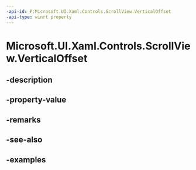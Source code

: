```yaml
---
-api-id: P:Microsoft.UI.Xaml.Controls.ScrollView.VerticalOffset
-api-type: winrt property
---
```


# Microsoft.UI.Xaml.Controls.ScrollView.VerticalOffset

<!--
public double VerticalOffset { get; }
-->


## -description

## -property-value

## -remarks

## -see-also

## -examples


